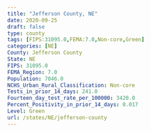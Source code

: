 ```yaml
---
title: "Jefferson County, NE"
date: 2020-09-25
draft: false
type: county
tags: [FIPS:31095.0,FEMA:7.0,Non-core,Green]
categories: [NE]
County: Jefferson County
State: NE
FIPS: 31095.0
FEMA_Region: 7.0
Population: 7046.0
NCHS_Urban_Rural_Classification: Non-core
Tests_in_prior_14_days: 241.0
Fourteen_day_test_rate_per_100000: 3420.0
Percent_Positivity_in_prior_14_days: 0.017
Level: Green
url: /states/NE/jefferson-county
---
```




